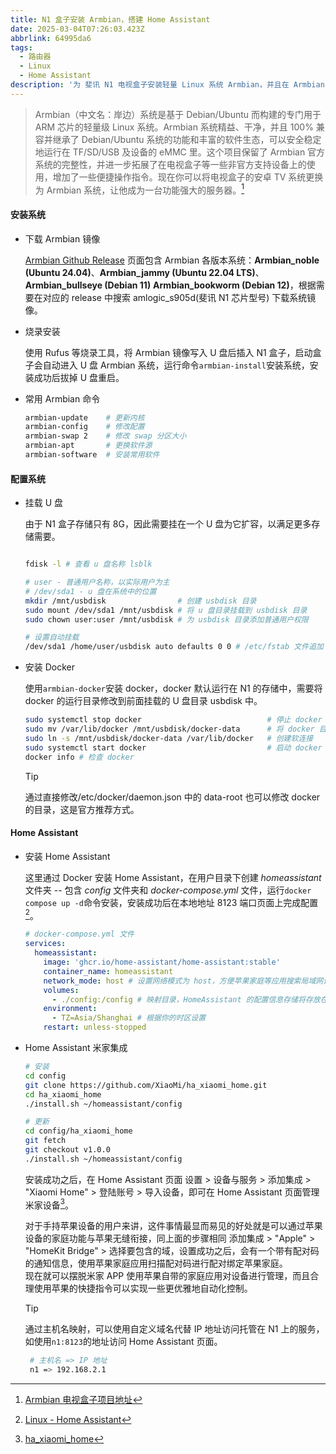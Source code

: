 ```yaml
---
title: N1 盒子安装 Armbian，搭建 Home Assistant
date: 2025-03-04T07:26:03.423Z
abbrlink: 64995da6
tags:
  - 路由器
  - Linux
  - Home Assistant
description: '为 斐讯 N1 电视盒子安装轻量 Linux 系统 Armbian，并且在 Armbian 上搭建 Home Assistant，集成米家。'
---
```


> Armbian（中文名：岸边）系统是基于 Debian/Ubuntu 而构建的专门用于 ARM 芯片的轻量级 Linux 系统。Armbian 系统精益、干净，并且 100% 兼容并继承了 Debian/Ubuntu 系统的功能和丰富的软件生态，可以安全稳定地运行在 TF/SD/USB 及设备的 eMMC 里。这个项目保留了 Armbian 官方系统的完整性，并进一步拓展了在电视盒子等一些非官方支持设备上的使用，增加了一些便捷操作指令。现在你可以将电视盒子的安卓 TV 系统更换为 Armbian 系统，让他成为一台功能强大的服务器。[^1]

[^1]: [Armbian 电视盒子项目地址](https://github.com/ophub/amlogic-s9xxx-armbian/blob/main/README.cn.md)

#### 安装系统

- 下载 Armbian 镜像

  [Armbian Github Release](https://github.com/ophub/amlogic-s9xxx-armbian/releases) 页面包含 Armbian 各版本系统：**Armbian_noble (Ubuntu 24.04)**、**Armbian_jammy (Ubuntu 22.04 LTS)**、**Armbian_bullseye (Debian 11)** **Armbian_bookworm (Debian 12)**，根据需要在对应的 release 中搜索 amlogic_s905d(斐讯 N1 芯片型号) 下载系统镜像。

- 烧录安装

  使用 Rufus 等烧录工具，将 Armbian 镜像写入 U 盘后插入 N1 盒子，启动盒子会自动进入 U 盘 Armbian 系统，运行命令`armbian-install`安装系统，安装成功后拔掉 U 盘重启。

- 常用 Armbian 命令

  ```bash
  armbian-update    # 更新内核
  armbian-config    # 修改配置
  armbian-swap 2    # 修改 swap 分区大小
  armbian-apt       # 更换软件源
  armbian-software  # 安装常用软件
  ```

#### 配置系统

- 挂载 U 盘

  由于 N1 盒子存储只有 8G，因此需要挂在一个 U 盘为它扩容，以满足更多存储需要。

  ```bash

  fdisk -l # 查看 u 盘名称 lsblk

  # user - 普通用户名称，以实际用户为主
  # /dev/sda1 - u 盘在系统中的位置
  mkdir /mnt/usbdisk                # 创建 usbdisk 目录
  sudo mount /dev/sda1 /mnt/usbdisk # 将 u 盘目录挂载到 usbdisk 目录
  sudo chown user:user /mnt/usbdisk # 为 usbdisk 目录添加普通用户权限

  # 设置自动挂载
  /dev/sda1 /home/user/usbdisk auto defaults 0 0 # /etc/fstab 文件追加
  ```

- 安装 Docker

  使用`armbian-docker`安装 docker，docker 默认运行在 N1 的存储中，需要将 docker 的运行目录修改到前面挂载的 U 盘目录 usbdisk 中。

  ```bash
  sudo systemctl stop docker                            # 停止 docker 服务
  sudo mv /var/lib/docker /mnt/usbdisk/docker-data      # 将 docker 目录移动到 usb
  sudo ln -s /mnt/usbdisk/docker-data /var/lib/docker   # 创建软连接
  sudo systemctl start docker                           # 启动 docker 服务
  docker info # 检查 docker
  ```

  > [!TIP]
  > 通过直接修改/etc/docker/daemon.json 中的 data-root 也可以修改 docker 的目录，这是官方推荐方式。

#### Home Assistant

- 安装 Home Assistant

  这里通过 Docker 安装 Home Assistant，在用户目录下创建 _homeassistant_ 文件夹 -- 包含 _config_ 文件夹和 _docker-compose.yml_ 文件，运行`docker compose up -d`命令安装，安装成功后在本地地址 8123 端口页面上完成配置[^2]。

  [^2]: [Linux - Home Assistant](https://www.home-assistant.io/installation/linux)

  ```yml
  # docker-compose.yml 文件
  services:
    homeassistant:
      image: 'ghcr.io/home-assistant/home-assistant:stable'
      container_name: homeassistant
      network_mode: host # 设置网络模式为 host，方便苹果家庭等应用搜索局域网设备
      volumes:
        - ./config:/config # 映射目录，HomeAssistant 的配置信息存储将存放在此文件夹
      environment:
        - TZ=Asia/Shanghai # 根据你的时区设置
      restart: unless-stopped
  ```

- Home Assistant 米家集成

  ```bash
  # 安装
  cd config
  git clone https://github.com/XiaoMi/ha_xiaomi_home.git
  cd ha_xiaomi_home
  ./install.sh ~/homeassistant/config

  # 更新
  cd config/ha_xiaomi_home
  git fetch
  git checkout v1.0.0
  ./install.sh ~/homeassistant/config
  ```

  安装成功之后，在 Home Assistant 页面 设置 > 设备与服务 > 添加集成 > "Xiaomi Home" > 登陆账号 > 导入设备，即可在 Home Assistant 页面管理米家设备[^3]。

  对于手持苹果设备的用户来讲，这件事情最显而易见的好处就是可以通过苹果设备的家庭功能与苹果无缝衔接，同上面的步骤相同 添加集成 > "Apple" > "HomeKit Bridge" > 选择要包含的域，设置成功之后，会有一个带有配对码的通知信息，使用苹果家庭应用扫描配对码进行配对绑定苹果家庭。  
  现在就可以摆脱米家 APP 使用苹果自带的家庭应用对设备进行管理，而且合理使用苹果的快捷指令可以实现一些更优雅地自动化控制。

  > [!TIP]
  > 通过主机名映射，可以使用自定义域名代替 IP 地址访问托管在 N1 上的服务，如使用`n1:8123`的地址访问 Home Assistant 页面。
  >
  > ```bash
  >  # 主机名 => IP 地址
  >  n1 => 192.168.2.1
  > ```

[^3]: [ha_xiaomi_home](https://github.com/XiaoMi/ha_xiaomi_home/blob/main/doc/README_zh.md)
